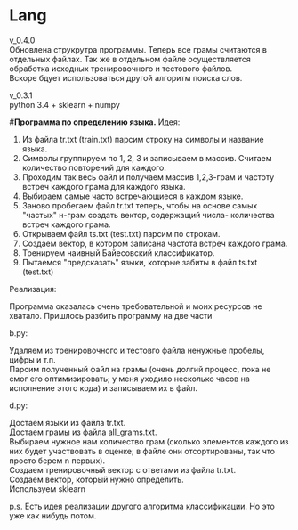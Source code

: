 # Lang
v_0.4.0  
Обновлена струкрутра программы. Теперь все грамы считаются в отдельных файлах. Так же в отдельном файле осуществляется обработка исходных тренировочного и тестового файлов.  
Вскоре бдует использоваться другой алгоритм поиска слов.  


v_0.3.1  
python 3.4 + sklearn + numpy


#<b>Программа по определению языка.</b>
Идея: 

1. Из файла tr.txt (train.txt) парсим строку на символы и название языка.
2. Символы группируем по 1, 2, 3 и записываем в массив. Считаем количество повторений для каждого. 
3. Проходим так весь файл и получаем массив 1,2,3-грам и частоту встреч каждого грама для каждого языка.
4. Выбираем самые часто встречающиеся в каждом языке.
5. Заново пробегаем файл tr.txt теперь, чтобы на основе самых "частых" н-грам создать вектор, содержащий числа- количества встреч каждого грама.
6. Открываем файл ts.txt (test.txt) парсим по строкам.
7. Создаем вектор, в котором записана частота встреч каждого грама.
8. Тренируем наивный Байесовский классификатор.
9. Пытаемся "предсказать" языки, которые забиты в файл ts.txt (test.txt)

Реализация:

Программа оказалась очень требовательной и моих ресурсов не хватало. Пришлось разбить программу на две части

b.py:

Удаляем из тренировочного и тестовго файла ненужные пробелы, цифры и т.п.  
Парсим полученный файл на грамы (очень долгий процесс, пока не смог его оптимизировать; у меня уходило несколько часов на исполнение этого кода) и записываем их в файл.  

d.py:

Достаем языки из файла tr.txt.  
Достаем грамы из файла all_grams.txt.  
Выбираем нужное нам количество грам (сколько элементов каждого из них будет участвовать в оценке; в файле они отсортированы, так что просто берем n первых).  
Создаем тренировочный вектор с ответами из файла tr.txt.  
Создаем вектор, который нужно определить.  
Используем sklearn  

p.s. Есть идея реализации другого алгоритма классификации. Но это уже как нибудь потом.
